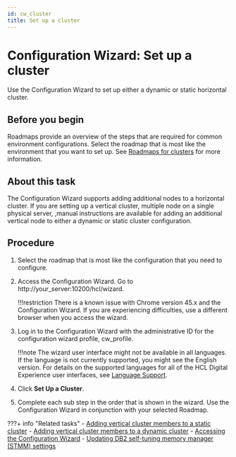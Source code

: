 ```yaml
---
id: cw_cluster
title: Set up a cluster
---
```


# Configuration Wizard: Set up a cluster

Use the Configuration Wizard to set up either a dynamic or static horizontal cluster.

## Before you begin
Roadmaps provide an overview of the steps that are required for common environment configurations. Select the roadmap that is most like the environment that you want to set up. See [Roadmaps for clusters](../../../../../get_started/plan_deployment/traditional_deployment/roadmaps/rm_install_deployment/rm_clusters/rm_cluster_parent.md) for more information.

## About this task
The Configuration Wizard supports adding additional nodes to a horizontal cluster. If you are setting up a vertical cluster, multiple node on a single physical server, ,manual instructions are available for adding an additional vertical node to either a dynamic or static cluster configuration.

## Procedure
1. Select the roadmap that is most like the configuration that you need to configure.

2. Access the Configuration Wizard. Go to http://your_server:10200/hcl/wizard.

    !!!restriction
        There is a known issue with Chrome version 45.x and the Configuration Wizard. If you are experiencing difficulties, use a different browser when you access the wizard.

3. Log in to the Configuration Wizard with the administrative ID for the configuration wizard profile, cw_profile.

    !!!note
        The wizard user interface might not be available in all languages. If the language is not currently supported, you might see the English version. For details on the supported languages for all of the HCL Digital Experience user interfaces, see [Language Support](../../../portal_admin_tools/language_support/index.md).

4. Click **Set Up a Cluster**.
5. Complete each sub step in the order that is shown in the wizard. Use the Configuration Wizard in conjunction with your selected Roadmap.

???+ info "Related tasks" 
    -   [Adding vertical cluster members to a static cluster](../../../../../deployment/manage/config_cluster/add_vert_clus.md)
    -   [Adding vertical cluster members to a dynamic cluster](../../../../../deployment/manage/config_cluster/add_dynvert_clus.md)
    -   [Accessing the Configuration Wizard](../../../portal_admin_tools/cfg_wizard/configuration/cw_run.md)
    -   [Updating DB2 self-tuning memory manager (STMM) settings](../../../../../deployment/manage/migrate/next_steps/post_mig_activities/db_task/mig_t_post_db2_stmm.md)

